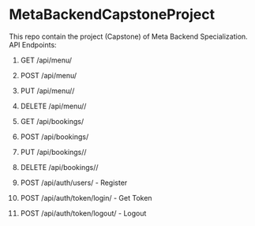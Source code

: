 # MetaBackendCapstoneProject
This repo contain the project (Capstone) of Meta Backend Specialization.
API Endpoints:

1. GET /api/menu/
2. POST /api/menu/
3. PUT /api/menu/<id>/
4. DELETE /api/menu/<id>/

5. GET /api/bookings/
6. POST /api/bookings/
7. PUT /api/bookings/<id>/
8. DELETE /api/bookings/<id>/

9. POST /api/auth/users/          - Register
10. POST /api/auth/token/login/   - Get Token
11. POST /api/auth/token/logout/  - Logout
